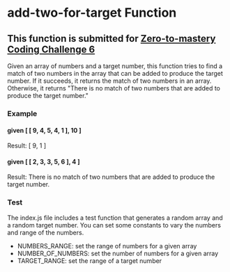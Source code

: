 # add-two-for-target Function
## This function is submitted for [Zero-to-mastery Coding Challenge 6](https://github.com/zero-to-mastery/Coding_Challenge-6)

Given an array of numbers and a target number, this function tries to find a match of two numbers in the array that can be added to produce the target number. If it succeeds, it returns the match of two numbers in an array. Otherwise, it returns "There is no match of two numbers that are added to produce the target number." 

### Example
#### given [ [ 9, 4, 5, 4, 1 ], 10 ]
Result: [ 9, 1 ]

#### given [ [ 2, 3, 3, 5, 6 ], 4 ]
Result: There is no match of two numbers that are added to produce the target number.

### Test
The index.js file includes a test function that generates a random array and a random target number. You can set some constants to vary the numbers and range of the numbers.

* NUMBERS_RANGE: set the range of numbers for a given array
* NUMBER_OF_NUMBERS: set the number of numbers for a given array
* TARGET_RANGE: set the range of a target number
